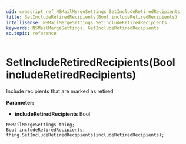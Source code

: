 ```yaml
---
uid: crmscript_ref_NSMailMergeSettings_SetIncludeRetiredRecipients
title: SetIncludeRetiredRecipients(Bool includeRetiredRecipients)
intellisense: NSMailMergeSettings.SetIncludeRetiredRecipients
keywords: NSMailMergeSettings, GetIncludeRetiredRecipients
so.topic: reference
---
```


# SetIncludeRetiredRecipients(Bool includeRetiredRecipients)

Include recipients that are marked as retired

**Parameter:** 
 - **includeRetiredRecipients** Bool

```crmscript
NSMailMergeSettings thing;
Bool includeRetiredRecipients;
thing.SetIncludeRetiredRecipients(includeRetiredRecipients);
```

